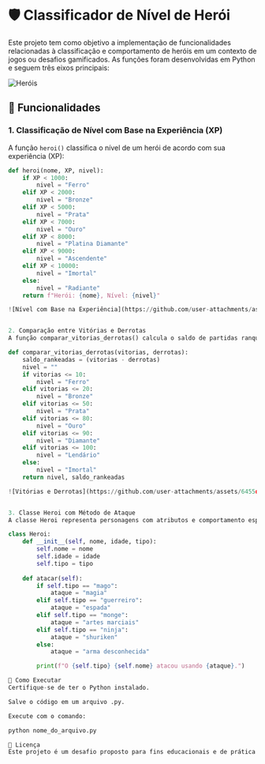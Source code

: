 # 🛡️ Classificador de Nível de Herói

Este projeto tem como objetivo a implementação de funcionalidades relacionadas à classificação e comportamento de heróis em um contexto de jogos ou desafios gamificados. As funções foram desenvolvidas em Python e seguem três eixos principais:

![Heróis](https://github.com/user-attachments/assets/5176cf1b-a6cb-4088-bc0b-e9db0cd29b72)


## 📌 Funcionalidades

### 1. Classificação de Nível com Base na Experiência (XP)

A função `heroi()` classifica o nível de um herói de acordo com sua experiência (XP):

```python
def heroi(nome, XP, nivel):
    if XP < 1000:
        nivel = "Ferro"
    elif XP < 2000:
        nivel = "Bronze"
    elif XP < 5000:
        nivel = "Prata"
    elif XP < 7000:
        nivel = "Ouro"
    elif XP < 8000:
        nivel = "Platina Diamante"
    elif XP < 9000:
        nivel = "Ascendente"
    elif XP < 10000:
        nivel = "Imortal"
    else:
        nivel = "Radiante"
    return f"Herói: {nome}, Nível: {nivel}"

![Nível com Base na Experiência](https://github.com/user-attachments/assets/d0091a05-8a81-4b01-8692-3449ecd64517)


2. Comparação entre Vitórias e Derrotas
A função comparar_vitorias_derrotas() calcula o saldo de partidas ranqueadas (vitórias - derrotas) e classifica o jogador conforme o número de vitórias:

def comparar_vitorias_derrotas(vitorias, derrotas):
    saldo_rankeadas = (vitorias - derrotas)
    nivel = ""    
    if vitorias <= 10:
        nivel = "Ferro"
    elif vitorias <= 20:
        nivel = "Bronze"
    elif vitorias <= 50:
        nivel = "Prata"
    elif vitorias <= 80:
        nivel = "Ouro"
    elif vitorias <= 90:
        nivel = "Diamante"
    elif vitorias <= 100:
        nivel = "Lendário"
    else:
        nivel = "Imortal"        
    return nivel, saldo_rankeadas

![Vitórias e Derrotas](https://github.com/user-attachments/assets/6455df2f-42c3-4c5f-96f9-de483c6bb87d)


3. Classe Heroi com Método de Ataque
A classe Heroi representa personagens com atributos e comportamento específico de ataque, dependendo do tipo de herói:

class Heroi:
    def __init__(self, nome, idade, tipo):
        self.nome = nome
        self.idade = idade
        self.tipo = tipo
        
    def atacar(self):
        if self.tipo == "mago":
            ataque = "magia"
        elif self.tipo == "guerreiro":
            ataque = "espada"
        elif self.tipo == "monge":
            ataque = "artes marciais"
        elif self.tipo == "ninja":
            ataque = "shuriken"
        else:
            ataque = "arma desconhecida"

        print(f"O {self.tipo} {self.nome} atacou usando {ataque}.")

🚀 Como Executar
Certifique-se de ter o Python instalado.

Salve o código em um arquivo .py.

Execute com o comando:

python nome_do_arquivo.py

📄 Licença
Este projeto é um desafio proposto para fins educacionais e de prática em lógica de programação com Python.
